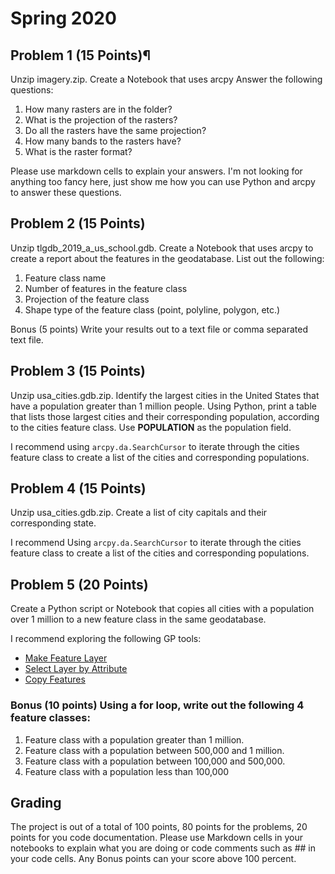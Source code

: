 # Spring 2020
## Problem 1 (15 Points)¶

Unzip imagery.zip. Create a Notebook that uses arcpy Answer the following questions:

1. How many rasters are in the folder?
2. What is the projection of the rasters?
3. Do all the rasters have the same projection?
4. How many bands to the rasters have?
5. What is the raster format?

Please use markdown cells to explain your answers. I'm not looking for anything too fancy here, just show me how you can use Python and arcpy to answer these questions.

## Problem 2 (15 Points)

Unzip tlgdb_2019_a_us_school.gdb. Create a Notebook that uses arcpy to create a report about the features in the geodatabase. List out the following:

1. Feature class name
2. Number of features in the feature class
3. Projection of the feature class
4. Shape type of the feature class (point, polyline, polygon, etc.)

Bonus (5 points) Write your results out to a text file or comma separated text file.

## Problem 3 (15 Points)

Unzip usa_cities.gdb.zip. Identify the largest cities in the United States that have a population greater than 1 million people. Using Python, print a table that lists those largest cities and their corresponding population, according to the cities feature class. Use **POPULATION** as the population field.

I recommend using ```arcpy.da.SearchCursor``` to iterate through the cities feature class to create a list of the cities and corresponding populations.

## Problem 4 (15 Points)

Unzip usa_cities.gdb.zip. Create a list of city capitals and their corresponding state.

I recommend Using ```arcpy.da.SearchCursor``` to iterate through the cities feature class to create a list of the cities and corresponding populations.

## Problem 5 (20 Points)

Create a Python script or Notebook that copies all cities with a population over 1 million to a new feature class in the same geodatabase.

I recommend exploring the following GP tools:

- [Make Feature Layer](https://pro.arcgis.com/en/pro-app/tool-reference/data-management/make-feature-layer.htm)
- [Select Layer by Attribute](https://pro.arcgis.com/en/pro-app/tool-reference/data-management/select-layer-by-attribute.htm)
- [Copy Features](https://pro.arcgis.com/en/pro-app/tool-reference/data-management/copy-features.htm)

### Bonus (10 points) Using a for loop, write out the following 4 feature classes:

1. Feature class with a population greater than 1 million.
2. Feature class with a population between 500,000 and 1 million.
3. Feature class with a population between 100,000 and 500,000.
4. Feature class with a population less than 100,000

## Grading

The project is out of a total of 100 points, 80 points for the problems, 20 points for you code documentation. Please use Markdown cells in your notebooks to explain what you are doing or code comments such as ## in your code cells. Any Bonus points can your score above 100 percent.